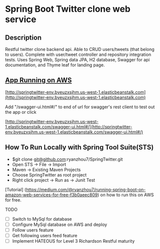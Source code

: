 # Spring Boot Twitter clone web service  
## Description
Restful twitter clone backend api. Able to CRUD users/tweets (that belong to users). Complete with user/tweet controller and repository integration tests. Uses Spring Web, Spring data JPA, H2 database, Swagger for api documentation, and Thyme leaf for landing page.

## [App Running on AWS](http://springtwitter-env.byeuzxsjhm.us-west-1.elasticbeanstalk.com)
[http://springtwitter-env.byeuzxsjhm.us-west-1.elasticbeanstalk.com](http://springtwitter-env.byeuzxsjhm.us-west-1.elasticbeanstalk.com)

Add "/swagger-ui.html#/" to end of url for swagger's rest client to test out the app or click

[http://springtwitter-env.byeuzxsjhm.us-west-1.elasticbeanstalk.com/swagger-ui.html#/](http://springtwitter-env.byeuzxsjhm.us-west-1.elasticbeanstalk.com/swagger-ui.html#/)

## How To Run Locally with Spring Tool Suite(STS)
* $git clone git@github.com:ryanzhou7/SpringTwitter.git
* Open STS -> File -> Import
* Maven -> Existing Maven Projects
* Choose SpringTwitter as root project
* Right click project -> Run as -> Junit Test

[Tutorial] (https://medium.com/@ryanzhou7/running-spring-boot-on-amazon-web-services-for-free-f3b0aeec809) on how to run this on AWS for free.

TODO
- [ ] Switch to MySql for database
- [ ] Configure MySql database on AWS and deploy
- [ ] Follow users feature
- [ ] Get following users feed feature
- [ ] Implement HATEOUS for Level 3 Richardson Restful maturity
